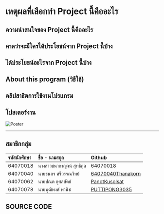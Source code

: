 # **เหตุผลที่เลือกทำ Project นี้คืออะไร**



## **ความน่าสนใจของ Project นี้คืออะไร**


## **คาดว่าจะมีใครได้ประโยชน์จาก Project นี้บ้าง**


## **ได้ประโยชน์อะไรจาก Project นี้บ้าง**


## **About this program (วิธีใช้)**


## คลิปสาธิตการใช้งานโปรแกรม


## โปสเตอร์งาน
![Poster](https://user-images.githubusercontent.com/88476014/165564016-2af64d52-fdfa-4646-838e-8b42c6e48cba.png)

---
## สมาชิกกลุ่ม
| รหัสนักศึกษา| ชื่อ - นามสกุล |    Github    |
| :---         |     :---      |          :--- |
| 64070018   |นางสาวชนากาญจน์ สุทธิกุล     | [64070018](https://github.com/64070018) |
| 64070040   |นายธนกร ศรีวรรณวิทย์     | [64070040Thanakorn](https://github.com/64070040Thanakorn) |
| 64070062   |นายปณต กุศลสัตย์     | [PanotKusolsat](https://github.com/PanotKusolsat)  |
| 64070078   |นายพุฒิพงศ์  พานิช     | [PUTTIPONG3035](https://github.com/PUTTIPONG3035)  |

## SOURCE CODE

